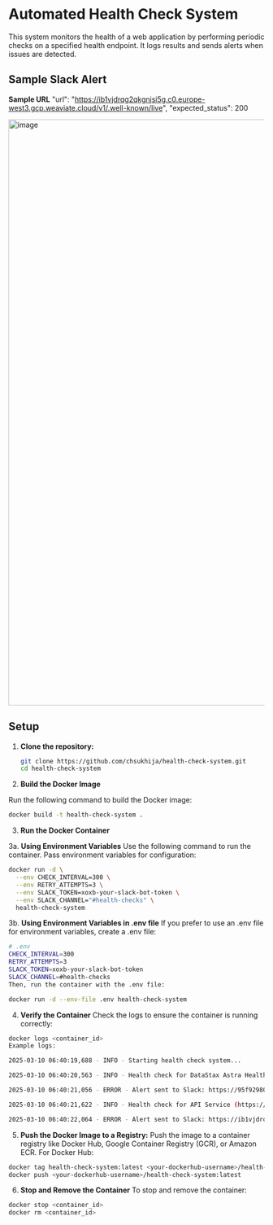 # Automated Health Check System

This system monitors the health of a web application by performing periodic checks on a specified health endpoint. It logs results and sends alerts when issues are detected.


## Sample Slack Alert 

**Sample URL** "url": "https://ib1vjdrqg2qkgnjsi5g.c0.europe-west3.gcp.weaviate.cloud/v1/.well-known/live", "expected_status": 200

<img width="1152" alt="image" src="https://github.com/user-attachments/assets/3a9fceb6-ef27-4f44-9cf6-a8d77adde3f7" />



## Setup

1. **Clone the repository:**
   ```bash
   git clone https://github.com/chsukhija/health-check-system.git
   cd health-check-system
   ```
   
2. **Build the Docker Image**

Run the following command to build the Docker image:

```bash
docker build -t health-check-system .
```

3. **Run the Docker Container**

3a. **Using Environment Variables**
Use the following command to run the container. Pass environment variables for configuration:

```bash
docker run -d \
  --env CHECK_INTERVAL=300 \
  --env RETRY_ATTEMPTS=3 \
  --env SLACK_TOKEN=xoxb-your-slack-bot-token \
  --env SLACK_CHANNEL="#health-checks" \
  health-check-system
```

3b. **Using Environment Variables in .env file**
If you prefer to use an .env file for environment variables, create a .env file:

```bash
# .env
CHECK_INTERVAL=300
RETRY_ATTEMPTS=3
SLACK_TOKEN=xoxb-your-slack-bot-token
SLACK_CHANNEL=#health-checks
Then, run the container with the .env file:
```

```bash
docker run -d --env-file .env health-check-system
```

4. **Verify the Container**
Check the logs to ensure the container is running correctly:

```bash
docker logs <container_id>
Example logs:

2025-03-10 06:40:19,688 - INFO - Starting health check system...

2025-03-10 06:40:20,563 - INFO - Health check for DataStax Astra Health (https://95f92980-d23d-45c6-9185-3e036d3058f0-europe-west4.apps.astra.datastax.com/api/rest/health) - Status: 200, Response Time: 0.87s

2025-03-10 06:40:21,056 - ERROR - Alert sent to Slack: https://95f92980-d23d-45c6-9185-3e036d3058f0-europe-west4.apps.astra.datastax.com/api/rest/health: Passed: UP

2025-03-10 06:40:21,622 - INFO - Health check for API Service (https://ib1vjdrqg2qkgnjsi5g.c0.europe-west3.gcp.weaviate.cloud/v1/.well-known/live) - Status: 200, Response Time: 0.56s

2025-03-10 06:40:22,064 - ERROR - Alert sent to Slack: https://ib1vjdrqg2qkgnjsi5g.c0.europe-west3.gcp.weaviate.cloud/v1/.well-known/live: Passed: 
```

5. **Push the Docker Image to a Registry:**
Push the image to a container registry like Docker Hub, Google Container Registry (GCR), or Amazon ECR. For Docker Hub:

```bash
docker tag health-check-system:latest <your-dockerhub-username>/health-check-system:latest
docker push <your-dockerhub-username>/health-check-system:latest
```

6. **Stop and Remove the Container**
To stop and remove the container:

```bash
docker stop <container_id>
docker rm <container_id>
```




